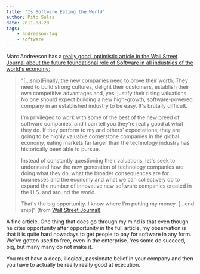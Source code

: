 ```yaml
---
title: "Is Software Eating the World"
author: Pito Salas
date: 2011-08-20
tags:
    - andreeson-tag
    - software
---
```




Marc Andreeson has a [really good, optimistic article in the Wall Street
Journal about the future foundational role of Software in all industries of
the world's
economy:](<http://online.wsj.com/article/SB10001424053111903480904576512250915629460.html>)

> "[…snip]Finally, the new companies need to prove their worth. They need to
> build strong cultures, delight their customers, establish their own
> competitive advantages and, yes, justify their rising valuations. No one
> should expect building a new high-growth, software-powered company in an
> established industry to be easy. It's brutally difficult.
>
> I'm privileged to work with some of the best of the new breed of software
> companies, and I can tell you they're really good at what they do. If they
> perform to my and others' expectations, they are going to be highly valuable
> cornerstone companies in the global economy, eating markets far larger than
> the technology industry has historically been able to pursue.
>
> Instead of constantly questioning their valuations, let's seek to understand
> how the new generation of technology companies are doing what they do, what
> the broader consequences are for businesses and the economy and what we can
> collectively do to expand the number of innovative new software companies
> created in the U.S. and around the world.
>
> That's the big opportunity. I know where I'm putting my money. […end snip]"
> (from [Wall Street
> Journal)](<http://online.wsj.com/article/SB10001424053111903480904576512250915629460.html>)

A fine article. One thing that does go through my mind is that even though he
cites opportunity after opportunity in the full article, my observation is
that it is quite hard nowadays to get people to pay for software in any form.
We've gotten used to free, even in the enterprise. Yes some do succeed, big,
but many many do not make it.

You must have a deep, illogical, passionate belief in your company and then
you have to actually be really really good at execution.


